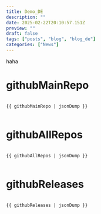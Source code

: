 ```yaml
---
title: Demo_DE
description: ""
date: 2025-02-22T20:10:57.151Z
preview: ""
draft: false
tags: ["posts", "blog", "blog_de"]
categories: ["News"]
---
```


haha

# githubMainRepo

<pre><code>
{{ githubMainRepo | jsonDump }}

</code></pre>

# githubAllRepos

<pre><code>
{{ githubAllRepos | jsonDump }}

</code></pre>

# githubReleases

<pre><code>
{{ githubReleases | jsonDump }}

</code></pre>
